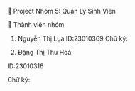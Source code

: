📘 Project Nhóm 5: Quản Lý Sinh Viên

👥 Thành viên nhóm
1. Nguyễn Thị Lụa
ID:23010369
Chữ ký:

2. Đặng Thị Thu Hoài
   
ID:23010316

Chữ ký:

